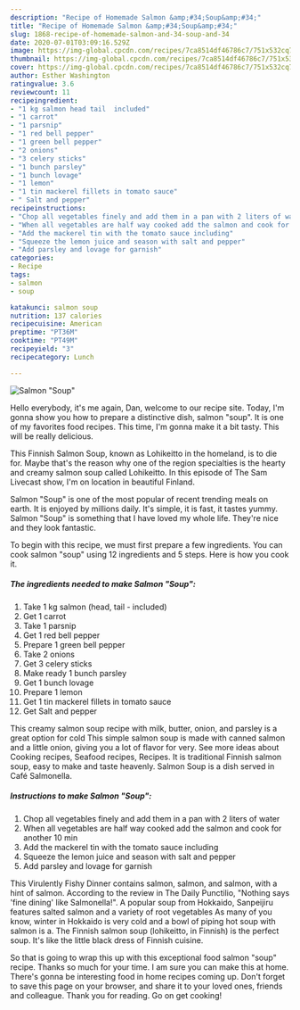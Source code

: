 ```yaml
---
description: "Recipe of Homemade Salmon &amp;#34;Soup&amp;#34;"
title: "Recipe of Homemade Salmon &amp;#34;Soup&amp;#34;"
slug: 1868-recipe-of-homemade-salmon-and-34-soup-and-34
date: 2020-07-01T03:09:16.529Z
image: https://img-global.cpcdn.com/recipes/7ca8514df46786c7/751x532cq70/salmon-soup-recipe-main-photo.jpg
thumbnail: https://img-global.cpcdn.com/recipes/7ca8514df46786c7/751x532cq70/salmon-soup-recipe-main-photo.jpg
cover: https://img-global.cpcdn.com/recipes/7ca8514df46786c7/751x532cq70/salmon-soup-recipe-main-photo.jpg
author: Esther Washington
ratingvalue: 3.6
reviewcount: 11
recipeingredient:
- "1 kg salmon head tail  included"
- "1 carrot"
- "1 parsnip"
- "1 red bell pepper"
- "1 green bell pepper"
- "2 onions"
- "3 celery sticks"
- "1 bunch parsley"
- "1 bunch lovage"
- "1 lemon"
- "1 tin mackerel fillets in tomato sauce"
- " Salt and pepper"
recipeinstructions:
- "Chop all vegetables finely and add them in a pan with 2 liters of water"
- "When all vegetables are half way cooked add the salmon and cook for another 10 min"
- "Add the mackerel tin with the tomato sauce including"
- "Squeeze the lemon juice and season with salt and pepper"
- "Add parsley and lovage for garnish"
categories:
- Recipe
tags:
- salmon
- soup

katakunci: salmon soup 
nutrition: 137 calories
recipecuisine: American
preptime: "PT36M"
cooktime: "PT49M"
recipeyield: "3"
recipecategory: Lunch

---
```



![Salmon &#34;Soup&#34;](https://img-global.cpcdn.com/recipes/7ca8514df46786c7/751x532cq70/salmon-soup-recipe-main-photo.jpg)

Hello everybody, it's me again, Dan, welcome to our recipe site. Today, I'm gonna show you how to prepare a distinctive dish, salmon &#34;soup&#34;. It is one of my favorites food recipes. This time, I'm gonna make it a bit tasty. This will be really delicious.

This Finnish Salmon Soup, known as Lohikeitto in the homeland, is to die for. Maybe that&#39;s the reason why one of the region specialties is the hearty and creamy salmon soup called Lohikeitto. In this episode of The Sam Livecast show, I&#39;m on location in beautiful Finland.

Salmon &#34;Soup&#34; is one of the most popular of recent trending meals on earth. It is enjoyed by millions daily. It's simple, it is fast, it tastes yummy. Salmon &#34;Soup&#34; is something that I have loved my whole life. They're nice and they look fantastic.


To begin with this recipe, we must first prepare a few ingredients. You can cook salmon &#34;soup&#34; using 12 ingredients and 5 steps. Here is how you cook it.

<!--inarticleads1-->

##### The ingredients needed to make Salmon &#34;Soup&#34;:

1. Take 1 kg salmon (head, tail - included)
1. Get 1 carrot
1. Take 1 parsnip
1. Get 1 red bell pepper
1. Prepare 1 green bell pepper
1. Take 2 onions
1. Get 3 celery sticks
1. Make ready 1 bunch parsley
1. Get 1 bunch lovage
1. Prepare 1 lemon
1. Get 1 tin mackerel fillets in tomato sauce
1. Get  Salt and pepper


This creamy salmon soup recipe with milk, butter, onion, and parsley is a great option for cold This simple salmon soup is made with canned salmon and a little onion, giving you a lot of flavor for very. See more ideas about Cooking recipes, Seafood recipes, Recipes. It is traditional Finnish salmon soup, easy to make and taste heavenly. Salmon Soup is a dish served in Café Salmonella. 

<!--inarticleads2-->

##### Instructions to make Salmon &#34;Soup&#34;:

1. Chop all vegetables finely and add them in a pan with 2 liters of water
1. When all vegetables are half way cooked add the salmon and cook for another 10 min
1. Add the mackerel tin with the tomato sauce including
1. Squeeze the lemon juice and season with salt and pepper
1. Add parsley and lovage for garnish


This Virulently Fishy Dinner contains salmon, salmon, and salmon, with a hint of salmon. According to the review in The Daily Punctilio, &#34;Nothing says &#39;fine dining&#39; like Salmonella!&#34;. A popular soup from Hokkaido, Sanpeijiru features salted salmon and a variety of root vegetables As many of you know, winter in Hokkaido is very cold and a bowl of piping hot soup with salmon is a. The Finnish salmon soup (lohikeitto, in Finnish) is the perfect soup. It&#39;s like the little black dress of Finnish cuisine. 

So that is going to wrap this up with this exceptional food salmon &#34;soup&#34; recipe. Thanks so much for your time. I am sure you can make this at home. There's gonna be interesting food in home recipes coming up. Don't forget to save this page on your browser, and share it to your loved ones, friends and colleague. Thank you for reading. Go on get cooking!
